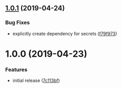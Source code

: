 ## [1.0.1](https://github.com/innovationnorway/terraform-azurerm-key-vault/compare/v1.0.0...v1.0.1) (2019-04-24)


### Bug Fixes

* explicitly create dependency for secrets ([f79f973](https://github.com/innovationnorway/terraform-azurerm-key-vault/commit/f79f973))

# 1.0.0 (2019-04-23)


### Features

* initial release ([7c113bf](https://github.com/innovationnorway/terraform-azurerm-key-vault/commit/7c113bf))

